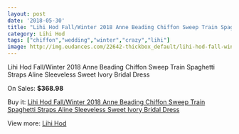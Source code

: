 ```yaml
---
layout: post
date: '2018-05-30'
title: "Lihi Hod Fall/Winter 2018 Anne Beading Chiffon Sweep Train Spaghetti Straps Aline Sleeveless Sweet Ivory Bridal Dress"
category: Lihi Hod
tags: ["chiffon","wedding","winter","crazy","lihi"]
image: http://img.eudances.com/22642-thickbox_default/lihi-hod-fall-winter-2018-anne-beading-chiffon-sweep-train-spaghetti-straps-aline-sleeveless-sweet-ivory-bridal-dress.jpg
---
```

Lihi Hod Fall/Winter 2018 Anne Beading Chiffon Sweep Train Spaghetti Straps Aline Sleeveless Sweet Ivory Bridal Dress

On Sales: **$368.98**
<a href="https://www.eudances.com/en/lihi-hod/7248-lihi-hod-fall-winter-2018-anne-beading-chiffon-sweep-train-spaghetti-straps-aline-sleeveless-sweet-ivory-bridal-dress.html"><amp-img layout="responsive" width="600" height="600" src="//img.eudances.com/22642-thickbox_default/lihi-hod-fall-winter-2018-anne-beading-chiffon-sweep-train-spaghetti-straps-aline-sleeveless-sweet-ivory-bridal-dress.jpg" alt="Lihi Hod Fall/Winter 2018 Anne Beading Chiffon Sweep Train Spaghetti Straps Aline Sleeveless Sweet Ivory Bridal Dress 0" /></a>
<a href="https://www.eudances.com/en/lihi-hod/7248-lihi-hod-fall-winter-2018-anne-beading-chiffon-sweep-train-spaghetti-straps-aline-sleeveless-sweet-ivory-bridal-dress.html"><amp-img layout="responsive" width="600" height="600" src="//img.eudances.com/22646-thickbox_default/lihi-hod-fall-winter-2018-anne-beading-chiffon-sweep-train-spaghetti-straps-aline-sleeveless-sweet-ivory-bridal-dress.jpg" alt="Lihi Hod Fall/Winter 2018 Anne Beading Chiffon Sweep Train Spaghetti Straps Aline Sleeveless Sweet Ivory Bridal Dress 1" /></a>
<a href="https://www.eudances.com/en/lihi-hod/7248-lihi-hod-fall-winter-2018-anne-beading-chiffon-sweep-train-spaghetti-straps-aline-sleeveless-sweet-ivory-bridal-dress.html"><amp-img layout="responsive" width="600" height="600" src="//img.eudances.com/22645-thickbox_default/lihi-hod-fall-winter-2018-anne-beading-chiffon-sweep-train-spaghetti-straps-aline-sleeveless-sweet-ivory-bridal-dress.jpg" alt="Lihi Hod Fall/Winter 2018 Anne Beading Chiffon Sweep Train Spaghetti Straps Aline Sleeveless Sweet Ivory Bridal Dress 2" /></a>
<a href="https://www.eudances.com/en/lihi-hod/7248-lihi-hod-fall-winter-2018-anne-beading-chiffon-sweep-train-spaghetti-straps-aline-sleeveless-sweet-ivory-bridal-dress.html"><amp-img layout="responsive" width="600" height="600" src="//img.eudances.com/22644-thickbox_default/lihi-hod-fall-winter-2018-anne-beading-chiffon-sweep-train-spaghetti-straps-aline-sleeveless-sweet-ivory-bridal-dress.jpg" alt="Lihi Hod Fall/Winter 2018 Anne Beading Chiffon Sweep Train Spaghetti Straps Aline Sleeveless Sweet Ivory Bridal Dress 3" /></a>
<a href="https://www.eudances.com/en/lihi-hod/7248-lihi-hod-fall-winter-2018-anne-beading-chiffon-sweep-train-spaghetti-straps-aline-sleeveless-sweet-ivory-bridal-dress.html"><amp-img layout="responsive" width="600" height="600" src="//img.eudances.com/22643-thickbox_default/lihi-hod-fall-winter-2018-anne-beading-chiffon-sweep-train-spaghetti-straps-aline-sleeveless-sweet-ivory-bridal-dress.jpg" alt="Lihi Hod Fall/Winter 2018 Anne Beading Chiffon Sweep Train Spaghetti Straps Aline Sleeveless Sweet Ivory Bridal Dress 4" /></a>

Buy it: [Lihi Hod Fall/Winter 2018 Anne Beading Chiffon Sweep Train Spaghetti Straps Aline Sleeveless Sweet Ivory Bridal Dress](https://www.eudances.com/en/lihi-hod/7248-lihi-hod-fall-winter-2018-anne-beading-chiffon-sweep-train-spaghetti-straps-aline-sleeveless-sweet-ivory-bridal-dress.html "Lihi Hod Fall/Winter 2018 Anne Beading Chiffon Sweep Train Spaghetti Straps Aline Sleeveless Sweet Ivory Bridal Dress")

View more: [Lihi Hod](https://www.eudances.com/en/112-lihi-hod "Lihi Hod")